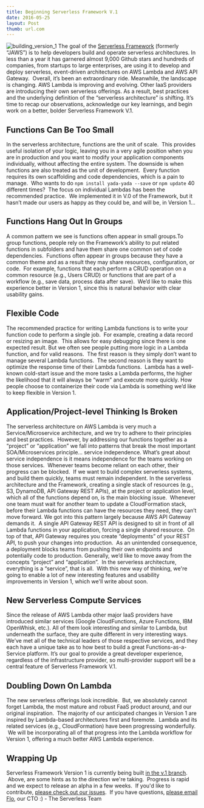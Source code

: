 ```yaml
---
title: Beginning Serverless Framework V.1
date: 2016-05-25
layout: Post
thumb: url.com
---
```


![building_version_1](http://blog.serverless.com/wp-content/uploads/2016/05/building_version_1.gif) The goal of the [Serverless Framework](https://www.github.com/serverless/serverless) (formerly “JAWS”) is to help developers build and operate serverless architectures. In less than a year it has garnered almost 9,000 Github stars and hundreds of companies, from startups to large enterprises, are using it to develop and deploy serverless, event-driven architectures on AWS Lambda and AWS API Gateway.  Overall, it’s been an extraordinary ride. Meanwhile, the landscape is changing. AWS Lambda is improving and evolving. Other IaaS providers are introducing their own serverless offerings. As a result, best practices and the underlying definition of the “serverless architecture” is shifting. It’s time to recap our observations, acknowledge our key learnings, and begin work on a better, bolder Serverless Framework V.1.

## Functions Can Be Too Small

In the serverless architecture, functions are the unit of scale.  This provides useful isolation of your logic, leaving you in a very agile position when you are in production and you want to modify your application components individually, without affecting the entire system. The downside is when functions are also treated as the unit of development.  Every function requires its own scaffolding and code dependencies, which is a pain to manage.  Who wants to do `npm install yada-yada --save` or `npm update` 40 different times?  The focus on individual Lambdas has been the recommended practice.  We implemented it in V.0 of the Framework, but it hasn’t made our users as happy as they could be, and will be, in Version 1...

## Functions Hang Out In Groups

A common pattern we see is functions often appear in small groups.To group functions, people rely on the Framework’s ability to put related functions in subfolders and have them share one common set of code dependencies.  Functions often appear in groups because they have a common theme and as a result they may share resources, configuration, or code.  For example, functions that each perform a CRUD operation on a common resource (e.g., Users CRUD) or functions that are part of a workflow (e.g., save data, process data after save).  We’d like to make this experience better in Version 1, since this is natural behavior with clear usability gains.

## Flexible Code

The recommended practice for writing Lambda functions is to write your function code to perform a single job.  For example, creating a data record or resizing an image.  This allows for easy debugging since there is one expected result. But we often see people putting more logic in a Lambda function, and for valid reasons.  The first reason is they simply don’t want to manage several Lambda functions.  The second reason is they want to optimize the response time of their Lambda functions.  Lambda has a well-known cold-start issue and the more tasks a Lambda performs, the higher the likelihood that it will always be “warm” and execute more quickly. How people choose to containerize their code via Lambda is something we’d like to keep flexible in Version 1.

## Application/Project-level Thinking Is Broken

The serverless architecture on AWS Lambda is very much a Service/Microservice architecture, and we try to adhere to their principles and best practices.  However, by addressing our functions together as a “project” or “application” we fall into patterns that break the most important SOA/Microservices principle… service independence. What’s great about service independence is it means independence for the teams working on those services.  Whenever teams become reliant on each other, their progress can be blocked.  If we want to build complex serverless systems, and build them quickly, teams must remain independent. In the serverless architecture and the Framework, creating a single stack of resources (e.g., S3, DynamoDB, API Gateway REST APIs), at the project or application level, which all of the functions depend on, is the main blocking issue.  Whenever one team must wait for another team to update a CloudFormation stack, before their Lambda functions can have the resources they need, they can’t move forward. We got into this pattern largely because AWS API Gateway demands it.  A single API Gateway REST API is designed to sit in front of all Lambda functions in your application, forcing a single shared resource.  On top of that, API Gateway requires you create “deployments” of your REST API, to push your changes into production.  As an unintended consequence, a deployment blocks teams from pushing their own endpoints and potentially code to production. Generally, we’d like to move away from the concepts “project” and “application”.  In the serverless architecture, everything is a “service”, that is all.  With this new way of thinking, we're going to enable a lot of new interesting features and usability improvements in Version 1, which we'll write about soon.

## New Serverless Compute Services

Since the release of AWS Lambda other major IaaS providers have introduced similar services (Google CloudFunctions, Azure Functions, IBM OpenWhisk, etc.). All of them look interesting and similar to Lambda, but underneath the surface, they are quite different in very interesting ways. We’ve met all of the technical leaders of those respective services, and they each have a unique take as to how best to build a great Functions-as-a-Service platform. It’s our goal to provide a great developer experience, regardless of the infrastructure provider, so multi-provider support will be a central feature of Serverless Framework V.1.

## Doubling Down On Lambda

The new serverless offerings look incredible.  But, we absolutely cannot forget Lambda, the most mature and robust FaaS product around, and our original inspiration.  The majority of our anticipated changes in Version 1 are inspired by Lambda-based architectures first and foremote.  Lambda and its related services (e.g., CloudFormation) have been progressing wonderfully.  We will be incorporating all of that progress into the Lambda workflow for Version 1, offering a much better AWS Lambda experience.

## Wrapping Up

Serverless Framework Version 1 is currently being built [in the v.1 branch](https://github.com/serverless/serverless/tree/v1.0).  Above, are some hints as to the direction we're taking.  Progress is rapid and we expect to release an alpha in a few weeks.  If you'd like to contribute, [please check out our issues](https://github.com/serverless/serverless/issues?q=is%3Aopen+is%3Aissue+milestone%3Av1.0).  If you have questions, [please email Flo](mailto:florian@severless.com), our CTO :) - The Serverless Team
